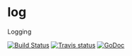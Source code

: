 # log
Logging

[![Build Status](https://drone.io/github.com/webdeskltd/log/status.png)](https://drone.io/github.com/webdeskltd/log/latest)
[![Travis status](https://travis-ci.org/webdeskltd/log.svg?branch=master "travis status")](https://travis-ci.org/webdeskltd/log/#)
[![GoDoc](https://godoc.org/github.com/webdeskltd/gofifo?status.png)](http://godoc.org/github.com/webdeskltd/gofifo)
